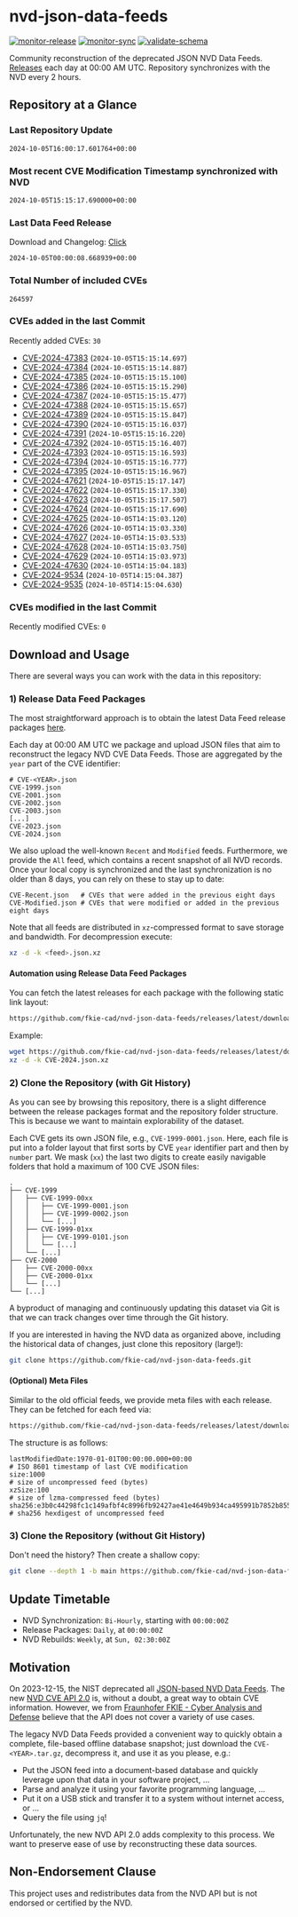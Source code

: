 # nvd-json-data-feeds

[![monitor-release](https://github.com/fkie-cad/nvd-json-data-feeds/actions/workflows/monitor_release.yml/badge.svg)](https://github.com/fkie-cad/nvd-json-data-feeds/actions/workflows/monitor_release.yml)
[![monitor-sync](https://github.com/fkie-cad/nvd-json-data-feeds/actions/workflows/monitor_sync.yml/badge.svg)](https://github.com/fkie-cad/nvd-json-data-feeds/actions/workflows/monitor_sync.yml)
[![validate-schema](https://github.com/fkie-cad/nvd-json-data-feeds/actions/workflows/validate_schema.yml/badge.svg)](https://github.com/fkie-cad/nvd-json-data-feeds/actions/workflows/validate_schema.yml)

Community reconstruction of the deprecated JSON NVD Data Feeds.
[Releases](https://github.com/fkie-cad/nvd-json-data-feeds/releases/latest) each day at 00:00 AM UTC.
Repository synchronizes with the NVD every 2 hours.

## Repository at a Glance

### Last Repository Update

```plain
2024-10-05T16:00:17.601764+00:00
```

### Most recent CVE Modification Timestamp synchronized with NVD

```plain
2024-10-05T15:15:17.690000+00:00
```

### Last Data Feed Release

Download and Changelog: [Click](https://github.com/fkie-cad/nvd-json-data-feeds/releases/latest)

```plain
2024-10-05T00:00:08.668939+00:00
```

### Total Number of included CVEs

```plain
264597
```

### CVEs added in the last Commit

Recently added CVEs: `30`

- [CVE-2024-47383](CVE-2024/CVE-2024-473xx/CVE-2024-47383.json) (`2024-10-05T15:15:14.697`)
- [CVE-2024-47384](CVE-2024/CVE-2024-473xx/CVE-2024-47384.json) (`2024-10-05T15:15:14.887`)
- [CVE-2024-47385](CVE-2024/CVE-2024-473xx/CVE-2024-47385.json) (`2024-10-05T15:15:15.100`)
- [CVE-2024-47386](CVE-2024/CVE-2024-473xx/CVE-2024-47386.json) (`2024-10-05T15:15:15.290`)
- [CVE-2024-47387](CVE-2024/CVE-2024-473xx/CVE-2024-47387.json) (`2024-10-05T15:15:15.477`)
- [CVE-2024-47388](CVE-2024/CVE-2024-473xx/CVE-2024-47388.json) (`2024-10-05T15:15:15.657`)
- [CVE-2024-47389](CVE-2024/CVE-2024-473xx/CVE-2024-47389.json) (`2024-10-05T15:15:15.847`)
- [CVE-2024-47390](CVE-2024/CVE-2024-473xx/CVE-2024-47390.json) (`2024-10-05T15:15:16.037`)
- [CVE-2024-47391](CVE-2024/CVE-2024-473xx/CVE-2024-47391.json) (`2024-10-05T15:15:16.220`)
- [CVE-2024-47392](CVE-2024/CVE-2024-473xx/CVE-2024-47392.json) (`2024-10-05T15:15:16.407`)
- [CVE-2024-47393](CVE-2024/CVE-2024-473xx/CVE-2024-47393.json) (`2024-10-05T15:15:16.593`)
- [CVE-2024-47394](CVE-2024/CVE-2024-473xx/CVE-2024-47394.json) (`2024-10-05T15:15:16.777`)
- [CVE-2024-47395](CVE-2024/CVE-2024-473xx/CVE-2024-47395.json) (`2024-10-05T15:15:16.967`)
- [CVE-2024-47621](CVE-2024/CVE-2024-476xx/CVE-2024-47621.json) (`2024-10-05T15:15:17.147`)
- [CVE-2024-47622](CVE-2024/CVE-2024-476xx/CVE-2024-47622.json) (`2024-10-05T15:15:17.330`)
- [CVE-2024-47623](CVE-2024/CVE-2024-476xx/CVE-2024-47623.json) (`2024-10-05T15:15:17.507`)
- [CVE-2024-47624](CVE-2024/CVE-2024-476xx/CVE-2024-47624.json) (`2024-10-05T15:15:17.690`)
- [CVE-2024-47625](CVE-2024/CVE-2024-476xx/CVE-2024-47625.json) (`2024-10-05T14:15:03.120`)
- [CVE-2024-47626](CVE-2024/CVE-2024-476xx/CVE-2024-47626.json) (`2024-10-05T14:15:03.330`)
- [CVE-2024-47627](CVE-2024/CVE-2024-476xx/CVE-2024-47627.json) (`2024-10-05T14:15:03.533`)
- [CVE-2024-47628](CVE-2024/CVE-2024-476xx/CVE-2024-47628.json) (`2024-10-05T14:15:03.750`)
- [CVE-2024-47629](CVE-2024/CVE-2024-476xx/CVE-2024-47629.json) (`2024-10-05T14:15:03.973`)
- [CVE-2024-47630](CVE-2024/CVE-2024-476xx/CVE-2024-47630.json) (`2024-10-05T14:15:04.183`)
- [CVE-2024-9534](CVE-2024/CVE-2024-95xx/CVE-2024-9534.json) (`2024-10-05T14:15:04.387`)
- [CVE-2024-9535](CVE-2024/CVE-2024-95xx/CVE-2024-9535.json) (`2024-10-05T14:15:04.630`)


### CVEs modified in the last Commit

Recently modified CVEs: `0`



## Download and Usage

There are several ways you can work with the data in this repository:

### 1) Release Data Feed Packages

The most straightforward approach is to obtain the latest Data Feed release packages [here](https://github.com/fkie-cad/nvd-json-data-feeds/releases/latest).

Each day at 00:00 AM UTC we package and upload JSON files that aim to reconstruct the legacy NVD CVE Data Feeds.
Those are aggregated by the `year` part of the CVE identifier:

```
# CVE-<YEAR>.json
CVE-1999.json
CVE-2001.json
CVE-2002.json
CVE-2003.json
[...]
CVE-2023.json
CVE-2024.json
```

We also upload the well-known `Recent` and `Modified` feeds.
Furthermore, we provide the `All` feed, which contains a recent snapshot of all NVD records.
Once your local copy is synchronized and the last synchronization is no older than 8 days, you can rely on these to stay up to date:

```plain
CVE-Recent.json   # CVEs that were added in the previous eight days
CVE-Modified.json # CVEs that were modified or added in the previous eight days
```

Note that all feeds are distributed in `xz`-compressed format to save storage and bandwidth.
For decompression execute:

```sh
xz -d -k <feed>.json.xz
```

#### Automation using Release Data Feed Packages

You can fetch the latest releases for each package with the following static link layout:

```sh
https://github.com/fkie-cad/nvd-json-data-feeds/releases/latest/download/CVE-<YEAR>.json.xz
```

Example:

```sh
wget https://github.com/fkie-cad/nvd-json-data-feeds/releases/latest/download/CVE-2024.json.xz
xz -d -k CVE-2024.json.xz
```

### 2) Clone the Repository (with Git History)

As you can see by browsing this repository, there is a slight difference between the release packages format and the repository folder structure.
This is because we want to maintain explorability of the dataset.

Each CVE gets its own JSON file, e.g., `CVE-1999-0001.json`.
Here, each file is put into a folder layout that first sorts by CVE `year` identifier part and then by `number` part.
We mask (`xx`) the last two digits to create easily navigable folders that hold a maximum of 100 CVE JSON files:

```plain
.
├── CVE-1999
│   ├── CVE-1999-00xx
│   │   ├── CVE-1999-0001.json
│   │   ├── CVE-1999-0002.json
│   │   └── [...]
│   ├── CVE-1999-01xx
│   │   ├── CVE-1999-0101.json
│   │   └── [...]
│   └── [...]
├── CVE-2000
│   ├── CVE-2000-00xx
│   ├── CVE-2000-01xx
│   └── [...]
└── [...]
```

A byproduct of managing and continuously updating this dataset via Git is that we can track changes over time through the Git history.

If you are interested in having the NVD data as organized above, including the historical data of changes, just clone this repository (large!):

```sh
git clone https://github.com/fkie-cad/nvd-json-data-feeds.git
```

#### (Optional) Meta Files

Similar to the old official feeds, we provide meta files with each release. They can be fetched for each feed via:

```sh
https://github.com/fkie-cad/nvd-json-data-feeds/releases/latest/download/CVE-<YEAR>.meta
```

The structure is as follows:

```plain
lastModifiedDate:1970-01-01T00:00:00.000+00:00                          # ISO 8601 timestamp of last CVE modification
size:1000                                                               # size of uncompressed feed (bytes)
xzSize:100                                                              # size of lzma-compressed feed (bytes)
sha256:e3b0c44298fc1c149afbf4c8996fb92427ae41e4649b934ca495991b7852b855 # sha256 hexdigest of uncompressed feed
```

### 3) Clone the Repository (without Git History)

Don't need the history? Then create a shallow copy:

```sh
git clone --depth 1 -b main https://github.com/fkie-cad/nvd-json-data-feeds.git
```


## Update Timetable

* NVD Synchronization: `Bi-Hourly`, starting with `00:00:00Z`
* Release Packages: `Daily`, at `00:00:00Z`
* NVD Rebuilds: `Weekly`, at `Sun, 02:30:00Z`


## Motivation

On 2023-12-15, the NIST deprecated all [JSON-based NVD Data Feeds](https://nvd.nist.gov/vuln/data-feeds#divRetirementBanner-1).
The new [NVD CVE API 2.0](https://nvd.nist.gov/developers/vulnerabilities) is, without a doubt, a great way to obtain CVE information.
However, we from [Fraunhofer FKIE - Cyber Analysis and Defense](https://www.fkie.fraunhofer.de/en/departments/cad.html) believe that the API does not cover a variety of use cases.

The legacy NVD Data Feeds provided a convenient way to quickly obtain a complete, file-based offline database snapshot; just download the `CVE-<YEAR>.tar.gz`, decompress it, and use it as you please, e.g.:

- Put the JSON feed into a document-based database and quickly leverage upon that data in your software project, ...
- Parse and analyze it using your favorite programming language, ...
- Put it on a USB stick and transfer it to a system without internet access, or ...
- Query the file using `jq`!

Unfortunately, the new NVD API 2.0 adds complexity to this process.
We want to preserve ease of use by reconstructing these data sources.

## Non-Endorsement Clause

This project uses and redistributes data from the NVD API but is not endorsed or certified by the NVD.